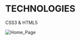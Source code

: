 # TECHNOLOGIES
CSS3 &
HTML5

![Home_Page](https://user-images.githubusercontent.com/64333517/212464219-4f85fa00-287b-4db3-8181-6f1ce276a194.gif)

